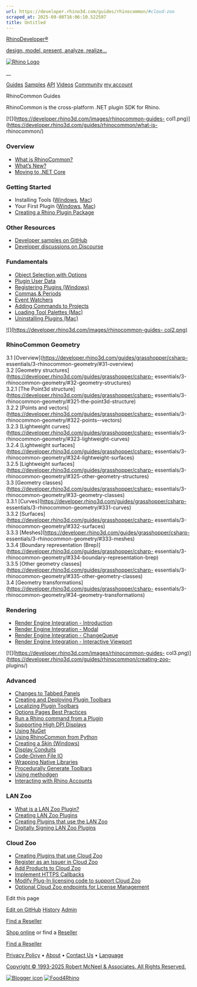 ```yaml
---
url: https://developer.rhino3d.com/guides/rhinocommon/#cloud-zoo
scraped_at: 2025-09-08T16:06:10.522597
title: Untitled
---
```


[RhinoDeveloper®](/)

[design, model, present, analyze, realize...](/)

[![Rhino Logo](https://developer.rhino3d.com/images/rhinodevlogo.png)](/)

__

[Guides](https://developer.rhino3d.com/guides)
[Samples](https://developer.rhino3d.com/samples)
[API](https://developer.rhino3d.com/api)
[Videos](https://developer.rhino3d.com/videos)
[Community](https://discourse.mcneel.com/c/rhino-developer) [my account
](https://www.rhino3d.com/my-account/ "Manage your account, licenses, and
teams")

RhinoCommon Guides

RhinoCommon is the cross-platform .NET plugin SDK for Rhino.

[![](https://developer.rhino3d.com/images/rhinocommon-guides-
col1.png)](https://developer.rhino3d.com/guides/rhinocommon/what-is-
rhinocommon/)

### Overview

  * [What is RhinoCommon?](https://developer.rhino3d.com/guides/rhinocommon/what-is-rhinocommon/)
  * [What’s New?](https://developer.rhino3d.com/guides/rhinocommon/whats-new/)
  * [Moving to .NET Core](https://developer.rhino3d.com/guides/rhinocommon/moving-to-dotnet-core/)

### Getting Started

  * Installing Tools ([Windows](https://developer.rhino3d.com/guides/rhinocommon/installing-tools-windows/), [Mac](https://developer.rhino3d.com/guides/rhinocommon/installing-tools-mac/))
  * Your First Plugin ([Windows](https://developer.rhino3d.com/guides/rhinocommon/your-first-plugin-windows/), [Mac](https://developer.rhino3d.com/guides/rhinocommon/your-first-plugin-mac/))
  * [Creating a Rhino Plugin Package](https://developer.rhino3d.com/guides/yak/creating-a-rhino-plugin-package/)

### Other Resources

  * [Developer samples on GitHub](https://github.com/mcneel/rhino-developer-samples)
  * [Developer discussions on Discourse](https://discourse.mcneel.com/c/rhino-developer)

### Fundamentals

  * [Object Selection with Options](https://developer.rhino3d.com/guides/rhinocommon/object-selection-options/ "This guide covers how to pick some objects, select command options, return to picking more objects, all while keeping your current selection set.")
  * [Plugin User Data](https://developer.rhino3d.com/guides/rhinocommon/plugin-user-data/ "This guide gives an overview of user data and how to use it with RhinoCommon.")
  * [Registering Plugins (Windows)](https://developer.rhino3d.com/guides/rhinocommon/registering-plugins-windows/ "This guide provides instructions for registering plugins for Windows.")
  * [Commas & Periods](https://developer.rhino3d.com/guides/rhinocommon/commas-and-periods/ "This guide demonstrates how to consistently read/write numbers to strings.")
  * [Event Watchers](https://developer.rhino3d.com/guides/rhinocommon/event-watchers/ "This guide covers how to synchronize a control's appearance with what is going on in Rhino using event watchers.")
  * [Adding Commands to Projects](https://developer.rhino3d.com/guides/rhinocommon/adding-commands-to-projects/ "This brief guide demonstrates how to add additional commands to a RhinoCommon plugin project.")
  * [Loading Tool Palettes (Mac)](https://developer.rhino3d.com/guides/rhinocommon/loading-tool-palettes-mac/ "This guide covers how to create and load a tool palette collection from your RhinoCommon plugin in Rhino for Mac.")
  * [Uninstalling Plugins (Mac)](https://developer.rhino3d.com/guides/rhinocommon/uninstalling-plugins-mac/ "This guide explains how to uninstall or remove plugins in Rhino for Mac.")

[![](https://developer.rhino3d.com/images/rhinocommon-guides-
col2.png)](https://developer.rhino3d.com/guides/rhinocommon/display-conduits/)

### RhinoCommon Geometry

3.1 [Overview](https://developer.rhino3d.com/guides/grasshopper/csharp-
essentials/3-rhinocommon-geometry/#31-overview)  
3.2 [Geometry
structures](https://developer.rhino3d.com/guides/grasshopper/csharp-
essentials/3-rhinocommon-geometry/#32-geometry-structures)  
3.2.1 [The Point3d
structure](https://developer.rhino3d.com/guides/grasshopper/csharp-
essentials/3-rhinocommon-geometry/#321-the-point3d-structure)  
3.2.2 [Points and
vectors](https://developer.rhino3d.com/guides/grasshopper/csharp-
essentials/3-rhinocommon-geometry/#322-points--vectors)  
3.2.3 [Lightweight
curves](https://developer.rhino3d.com/guides/grasshopper/csharp-
essentials/3-rhinocommon-geometry/#323-lightweight-curves)  
3.2.4 [Lightweight
surfaces](https://developer.rhino3d.com/guides/grasshopper/csharp-
essentials/3-rhinocommon-geometry/#324-lightweight-surfaces)  
3.2.5 [Lightweight
surfaces](https://developer.rhino3d.com/guides/grasshopper/csharp-
essentials/3-rhinocommon-geometry/#325-other-geometry-structures)  
3.3 [Geometry
classes](https://developer.rhino3d.com/guides/grasshopper/csharp-
essentials/3-rhinocommon-geometry/#33-geometry-classes)  
3.3.1 [Curves](https://developer.rhino3d.com/guides/grasshopper/csharp-
essentials/3-rhinocommon-geometry/#331-curves)  
3.3.2 [Surfaces](https://developer.rhino3d.com/guides/grasshopper/csharp-
essentials/3-rhinocommon-geometry/#332-surfaces)  
3.3.3 [Meshes](https://developer.rhino3d.com/guides/grasshopper/csharp-
essentials/3-rhinocommon-geometry/#333-meshes)  
3.3.4 [Boundary representation
(Brep)](https://developer.rhino3d.com/guides/grasshopper/csharp-
essentials/3-rhinocommon-geometry/#334-boundary-representation-brep)  
3.3.5 [Other geometry
classes](https://developer.rhino3d.com/guides/grasshopper/csharp-
essentials/3-rhinocommon-geometry/#335-other-geometry-classes)  
3.4 [Geometry
transformations](https://developer.rhino3d.com/guides/grasshopper/csharp-
essentials/3-rhinocommon-geometry/#34-geometry-transformations)

### Rendering

  * [Render Engine Integration - Introduction](https://developer.rhino3d.com/guides/rhinocommon/render-engine-integration-introduction/ "This guide introduces integrating a render engine in Rhino using RhinoCommon.")
  * [Render Engine Integration - Modal](https://developer.rhino3d.com/guides/rhinocommon/render-engine-integration-modal/ "This guide, the second of a series, demonstrates integrating a modal rendering engine using RhinoCommon.")
  * [Render Engine Integration - ChangeQueue](https://developer.rhino3d.com/guides/rhinocommon/render-engine-integration-changequeue/ "This guide, the third of a series, discusses using the ChangeQueue to digest file content for a render engine.")
  * [Render Engine Integration - Interactive Viewport](https://developer.rhino3d.com/guides/rhinocommon/render-engine-integration-interactive-viewport/ "This guide, the fourth of a series, covers integrating render engines in Rhino's viewport.")

[![](https://developer.rhino3d.com/images/rhinocommon-guides-
col3.png)](https://developer.rhino3d.com/guides/rhinocommon/creating-zoo-
plugins/)

### Advanced

  * [Changes to Tabbed Panels](https://developer.rhino3d.com/guides/rhinocommon/changes-to-tabbed-panels/ "Discusses the changes in tabbed panels for Rhino 6.")
  * [Creating and Deploying Plugin Toolbars](https://developer.rhino3d.com/guides/rhinocommon/create-deploy-plugin-toolbar/ "This guide covers the creation and deployment of plugin toolbars.")
  * [Localizing Plugin Toolbars](https://developer.rhino3d.com/guides/rhinocommon/localize-plugin-toolbar/ "This guide covers the localization of plugin toolbars.")
  * [Options Pages Best Practices](https://developer.rhino3d.com/guides/rhinocommon/options_pages_best_practices/ "Discusses the best practices for writing options or document properties pages.")
  * [Run a Rhino command from a Plugin](https://developer.rhino3d.com/guides/rhinocommon/run-rhino-command-from-plugin/ "This guide covers the proper techniques when running a Rhino command from within the context of a plugin command.")
  * [Supporting High DPI Displays](https://developer.rhino3d.com/guides/rhinocommon/supporting-high-dpi-displays/ "This guide discusses the support of high resolution monitors.")
  * [Using NuGet](https://developer.rhino3d.com/guides/rhinocommon/using-nuget/ "This guide describes how developers can use the NuGet packages available for RhinoCommon and Grasshopper.")
  * [Using RhinoCommon from Python](https://developer.rhino3d.com/guides/rhinopython/using-rhinocommon-from-python/ "This brief guide cover using RhinoCommon from Python.")
  * [Creating a Skin (Windows)](https://developer.rhino3d.com/guides/rhinocommon/creating-a-skin/ "This guide outlines the tools for RhinoCommon developers to wrap their application around Rhino by creating custom Skin.  Custom skins are supported on Windows only.")
  * [Display Conduits](https://developer.rhino3d.com/guides/rhinocommon/display-conduits/ "This guide gives an overview of Display Conduits and how to use them to access Rhino's display pipeline.")
  * [Code-Driven File IO](https://developer.rhino3d.com/guides/rhinocommon/code-driven-file-io/ "This guide gives an overview of using RhinoCommon to drive file format IO with code")
  * [Wrapping Native Libraries](https://developer.rhino3d.com/guides/rhinocommon/wrapping-native-libraries/ "This guide demonstrates how to wrap a C/C++ library in order to call into it from .NET.")
  * [Procedurally Generate Toolbars](https://developer.rhino3d.com/guides/rhinocommon/procedurally-generate-toolbars/ "This guide covers the generation of toolbar button images.")
  * [Using methodgen](https://developer.rhino3d.com/guides/rhinocommon/using-methodgen/ "This guide covers the automatic pInvoke call generator and enum synchronization utility called methodgen.")
  * [Interacting with Rhino Accounts](https://developer.rhino3d.com/guides/rhinocommon/rhinoaccounts/ra-overview/ "This guide discusses all the steps needed to interact with Rhino Accounts within Rhino.")

### LAN Zoo

  * [What is a LAN Zoo Plugin?](https://developer.rhino3d.com/guides/rhinocommon/what-is-a-zoo-plugin/ "This guide describes what a LAN Zoo Plugin is and what is does.")
  * [Creating LAN Zoo Plugins](https://developer.rhino3d.com/guides/rhinocommon/creating-zoo-plugins/ "This guide discusses how to create plugins for the LAN Zoo.")
  * [Creating Plugins that use the LAN Zoo](https://developer.rhino3d.com/guides/rhinocommon/rhinocommon-zoo-plugins/ "This guide discusses how to create RhinoCommon plugins that can obtain licenses the LAN Zoo.")
  * [Digitally Signing LAN Zoo Plugins](https://developer.rhino3d.com/guides/rhinocommon/digitally-signing-plugins-for-zoo/ "This guide discusses how to digitally sign LAN Zoo and Rhino plugins.")

### Cloud Zoo

  * [Creating Plugins that use Cloud Zoo](https://developer.rhino3d.com/guides/rhinocommon/cloudzoo/cloudzoo-overview/ "This guide discusses all the steps needed to create RhinoCommon plugins that support Cloud Zoo.")
  * [Register as an Issuer in Cloud Zoo](https://developer.rhino3d.com/guides/rhinocommon/cloudzoo/cloudzoo-issuer/ "This guide explains how to register yourself as an issuer in Cloud Zoo")
  * [Add Products to Cloud Zoo](https://developer.rhino3d.com/guides/rhinocommon/cloudzoo/cloudzoo-add-products/ "Once you are registered as an issuer, you can add, view, and modify products in Cloud Zoo using the endpoints described below.")
  * [Implement HTTPS Callbacks](https://developer.rhino3d.com/guides/rhinocommon/cloudzoo/cloudzoo-implement-http-callbacks/ "This guide explains all the HTTPS callbacks that need to be implemented by an issuer of Cloud Zoo.")
  * [Modify Plug-In licensing code to support Cloud Zoo](https://developer.rhino3d.com/guides/rhinocommon/cloudzoo/cloudzoo-modify-plugin-licensing-code/ "This guide discusses all the steps needed to have a Plug-In support Cloud Zoo.")
  * [Optional Cloud Zoo endpoints for License Management](https://developer.rhino3d.com/guides/rhinocommon/cloudzoo/cloudzoo-optional-endpoints/ "It is possible to query and modify licensing data stored in Cloud Zoo by a registered issuer. This can be useful when a customer returns a license for a refund, as well as other scenarios. It is not required that you interact with these endpoints, but you may find them useful given your business requirements.")

Edit this page

[ Edit on
GitHub](https://github.com/mcneel/developer.rhino3d.com/edit/master/content/en/guides/rhinocommon/_index.md)
[
History](https://github.com/mcneel/developer.rhino3d.com/commits/master/content/en/guides/rhinocommon/_index.md)
[ Admin](https://developer.rhino3d.com/admin)

[Find a Reseller](https://www.rhino3d.com/sales)

[Shop online](https://www.rhino3d.com/store) or find a
[Reseller](https://www.rhino3d.com/sales)

[Find a Reseller](https://www.rhino3d.com/sales)

[Privacy Policy](https://www.rhino3d.com/privacy) •
[About](https://www.rhino3d.com/mcneel/about) • [Contact
Us](https://www.rhino3d.com/mcneel/contact) • [
Language](https://www.rhino3d.com/language "Change to a different region or
language")

[Copyright © 1993-2025 Robert McNeel & Associates. All Rights
Reserved.](https://www.rhino3d.com/mcneel/about)

[](https://www.facebook.com/McNeelRhinoceros/)
[](https://twitter.com/bobmcneel) [](https://www.linkedin.com/groups/75313/)
[](https://www.youtube.com/user/RhinoGuide/videos) [](https://vimeo.com/rhino)
[![Blogger
icon](https://developer.rhino3d.com/images/blogger.svg)](http://blog.rhino3d.com/)
[![Food4Rhino](https://developer.rhino3d.com/images/f4r_icon_01.svg)](https://www.food4rhino.com)

